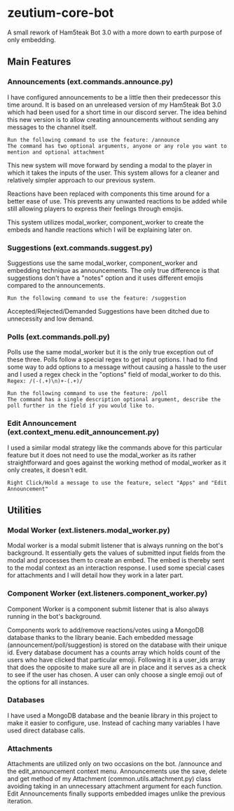 # zeutium-core-bot

A small rework of Ham5teak Bot 3.0 with a more down to earth purpose of only embedding.

## Main Features

### Announcements (ext.commands.announce.py)

I have configured announcements to be a little then their predecessor this time around. It is based on an unreleased version of my Ham5teak Bot 3.0 which had been used for a short time in our discord server. The idea behind this new version is to allow creating announcements without sending any messages to the channel itself.

    Run the following command to use the feature: /announce
    The command has two optional arguments, anyone or any role you want to mention and optional attachment

This new system will move forward by sending a modal to the player in which it takes the inputs of the user. This system allows for a cleaner and relatively simpler approach to our previous system.

Reactions have been replaced with components this time around for a better ease of use. This prevents any unwanted reactions to be added while still allowing players to express their feelings through emojis.

This system utilizes modal_worker, component_worker to create the embeds and handle reactions which I will be explaining later on.

### Suggestions (ext.commands.suggest.py)

Suggestions use the same modal_worker, component_worker and embedding technique as announcements. The only true difference is that suggestions don't have a "notes" option and it uses different emojis compared to the announcements.

    Run the following command to use the feature: /suggestion

Accepted/Rejected/Demanded Suggestions have been ditched due to unnecessity and low demand.

### Polls (ext.commands.poll.py)

Polls use the same modal_worker but it is the only true exception out of these three. Polls follow a special regex to get input options. I had to find some way to add options to a message without causing a hassle to the user and I used a regex check in the "options" field of modal_worker to do this.
`Regex: /(-(.+)\n)+-(.+)/`

    Run the following command to use the feature: /poll
    The command has a single description optional argument, describe the poll further in the field if you would like to.

### Edit Announcement (ext.context_menu.edit_announcement.py)

I used a similar modal strategy like the commands above for this particular feature but it does not need to use the modal_worker as its rather straightforward and goes against the working method of modal_worker as it only creates, it doesn't edit.

    Right Click/Hold a message to use the feature, select "Apps" and "Edit Announcement"

## Utilities

### Modal Worker (ext.listeners.modal_worker.py)

Modal worker is a modal submit listener that is always running on the bot's background. It essentially gets the values of submitted input fields from the modal and processes them to create an embed. The embed is thereby sent to the modal context as an interaction response. I used some special cases for attachments and I will detail how they work in a later part.

### Component Worker (ext.listeners.component_worker.py)

Component Worker is a component submit listener that is also always running in the bot's background.

Components work to add/remove reactions/votes using a MongoDB database thanks to the library beanie. Each embedded message (announcement/poll/suggestion) is stored on the database with their unique id. Every database document has a counts array which holds count of the users who have clicked that particular emoji. Following it is a user_ids array that does the opposite to make sure all are in place and it serves as a check to see if the user has chosen. A user can only choose a single emoji out of the options for all instances.

### Databases

I have used a MongoDB database and the beanie library in this project to make it easier to configure, use. Instead of caching many variables I have used direct database calls.

### Attachments

Attachments are utilized only on two occasions on the bot. /announce and the edit_announcement context menu. Announcements use the save, delete and get method of my Attachment (common.utils.attachment.py) class avoiding taking in an unnecessary attachment argument for each function. Edit Announcements finally supports embedded images unlike the previous iteration.